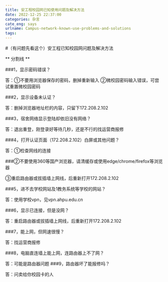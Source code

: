 ```yaml
---
title: 安工程校园网已知使用问题及解决方法
date: 2022-12-25 22:37:00
categories: 杂言
cate_eng: says
urlname: Campus-network-known-use-problems-and-solutions
tags:
---
```


#（有问题先看这个）安工程已知校园网问题及解决方法

**                    分割线                       **

###1，显示密码错误？

答：①不要用浏览器保存的密码，删掉重新输入
    ②微校园密码输入错误，可尝试重置微校园密码
	
###2，显示设备未认证？

答：删掉浏览器地址栏的内容，只留下172.208.2.102

###3，宿舍网络显示登陆却依旧没有网络？

答：退出重登，刚登录好等待几秒，还是不行的找运营商报修

###4，打开认证页面（172.208.2.102）白屏或其他问题？

答：①检查网线的连接

###②不要使用360等国产浏览器，请清缓存或使用edge/chrome/firefox等浏览器

③重启路由器或拔插墙上网线，后重新打开172.208.2.102

###5，进不去学校网站及1教务系统等学校的网站？

答：使用学校vpn，见vpn.ahpu.edu.cn

###6，显示已连接，但是没网？

答：重启路由器或拔插墙上网线，后重新打开172.208.2.102

###7，能上网，但网速很慢？

答：找运营商报修

###8，电脑直连墙上能上网，连路由器上不了网？


答：可能是路由器问题
###9，路由器坏了能报修吗？

答：问卖给你校园卡的人
